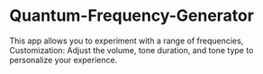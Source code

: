 # Quantum-Frequency-Generator
This app allows you to experiment with a range of frequencies, Customization: Adjust the volume, tone duration, and tone type to personalize your experience.
